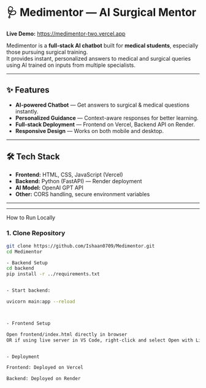 # 🩺 Medimentor — AI Surgical Mentor

**Live Demo:** https://medimentor-two.vercel.app

Medimentor is a **full-stack AI chatbot** built for **medical students**, especially those pursuing surgical training.  
It provides instant, personalized answers to medical and surgical queries using AI trained on inputs from multiple specialists.

---

## ✨ Features
- **AI-powered Chatbot** — Get answers to surgical & medical questions instantly.
- **Personalized Guidance** — Context-aware responses for better learning.
- **Full-stack Deployment** — Frontend on Vercel, Backend API on Render.
- **Responsive Design** — Works on both mobile and desktop.

---

## 🛠 Tech Stack
- **Frontend:** HTML, CSS, JavaScript (Vercel)
- **Backend:** Python (FastAPI) — Render deployment
- **AI Model:** OpenAI GPT API
- **Other:** CORS handling, secure environment variables

---

---

 How to Run Locally

### 1. Clone Repository
```bash
git clone https://github.com/Ishaan0709/Medimentor.git
cd Medimentor

- Backend Setup
cd backend
pip install -r ../requirements.txt


- Start backend:

uvicorn main:app --reload



- Frontend Setup

Open frontend/index.html directly in browser
OR if using live server in VS Code, right-click and select Open with Live Server.


- Deployment

Frontend: Deployed on Vercel

Backend: Deployed on Render
